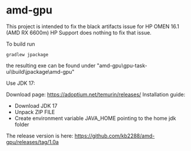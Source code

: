 # amd-gpu
This project is intended to fix the black artifacts issue for HP OMEN 16.1 (AMD RX 6600m)
HP Support does nothing to fix that issue.

To build run 

``gradlew jpackage``

the resulting exe can be found under "amd-gpu\gpu-task-ui\build\jpackage\amd-gpu"

Use JDK 17:

Download page: https://adoptium.net/temurin/releases/
Installation guide:
- Download JDK 17
- Unpack ZIP FILE
- Create environment variable JAVA_HOME pointing to the home jdk folder

The release version is here: https://github.com/kb2288/amd-gpu/releases/tag/1.0a
